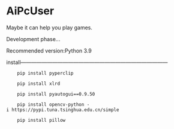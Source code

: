 # AiPcUser
Maybe it can help you play games.

Development phase...

Recommended version:Python 3.9

install————————————————————————————

        pip install pyperclip
        
        pip install xlrd
        
        pip install pyautogui==0.9.50
        
        pip install opencv-python -i https://pypi.tuna.tsinghua.edu.cn/simple
        
        pip install pillow
